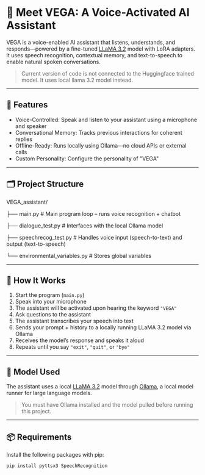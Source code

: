 # 🤖 Meet VEGA: A Voice-Activated AI Assistant

VEGA is a voice-enabled AI assistant that listens, understands, and responds—powered by a fine-tuned [LLaMA 3.2](https://huggingface.co/unsloth/llama-3.2-3b-bnb-4bit) model with LoRA adapters. It uses speech recognition, contextual memory, and text-to-speech to enable natural spoken conversations. 

> Current version of code is not connected to the Huggingface trained model. It uses local llama 3.2 model instead.

---

## 🔧 Features

- Voice-Controlled: Speak and listen to your assistant using a microphone and speaker
- Conversational Memory: Tracks previous interactions for coherent replies
- Offline-Ready: Runs locally using Ollama—no cloud APIs or external calls
- Custom Personality: Configure the personality of "VEGA"


---

## 🗂️ Project Structure

VEGA_assistant/

├── main.py                            # Main program loop – runs voice recognition + chatbot

├── dialogue_test.py                   # Interfaces with the local Ollama model

├── speechrecog_test.py                # Handles voice input (speech-to-text) and output (text-to-speech)

└── environmental_variables.py         # Stores global variables


---

## 🚀 How It Works

1. Start the program (`main.py`)
2. Speak into your microphone
3. The assistant will be activated upon hearing the keyword `"VEGA"`
4. Ask questions to the assistant
5. The assistant transcribes your speech into text
6. Sends your prompt + history to a locally running LLaMA 3.2 model via Ollama
7. Receives the model’s response and speaks it aloud
8. Repeats until you say `"exit"`, `"quit"`, or `"bye"`

---

## 🧠 Model Used

The assistant uses a local [LLaMA 3.2](https://ollama.com/library/llama3) model through [Ollama](https://ollama.com/), a local model runner for large language models.

> You must have Ollama installed and the model pulled before running this project.

---

## 📦 Requirements

Install the following packages with pip:

```bash
pip install pyttsx3 SpeechRecognition
